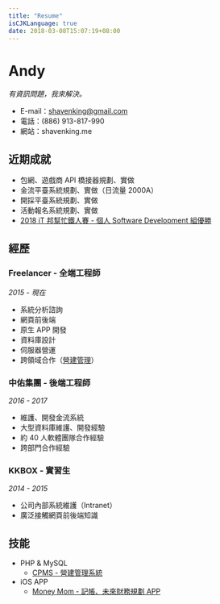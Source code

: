 ```yaml
---
title: "Resume"
isCJKLanguage: true
date: 2018-03-08T15:07:19+08:00
---
```


# Andy

*有資訊問題，我來解決。*

* E-mail：shavenking@gmail.com
* 電話：(886) 913-817-990
* 網站：shavenking.me

## 近期成就

- 包網、遊戲商 API 橋接器規劃、實做
- 金流平臺系統規劃、實做（日流量 2000A）
- 開採平臺系統規劃、實做
- 活動報名系統規劃、實做
- [2018 iT 邦幫忙鐵人賽 - 個人 Software Development 組優勝](https://ithelp.ithome.com.tw/users/20107332/ironman/1475)

## 經歷
### Freelancer - 全端工程師
*2015 - 現在*

- 系統分析諮詢
- 網頁前後端
- 原生 APP 開發
- 資料庫設計
- 伺服器營運
- 跨領域合作（[營建管理](https://github.com/shavenking/project-boomer)）

### 中佑集團 - 後端工程師
*2016 - 2017*

- 維護、開發金流系統
- 大型資料庫維護、開發經驗
- 約 40 人軟體團隊合作經驗
- 跨部門合作經驗

### KKBOX - 實習生
*2014 - 2015*

- 公司內部系統維護（Intranet）
- 廣泛接觸網頁前後端知識

## 技能
- PHP & MySQL
	- [CPMS - 營建管理系統](https://github.com/shavenking/project-boomer)
- iOS APP
	- [Money Mom - 記帳、未來財務規劃 APP](https://itunes.apple.com/tw/app/money-mom/id1330084043?l=en&mt=8)

